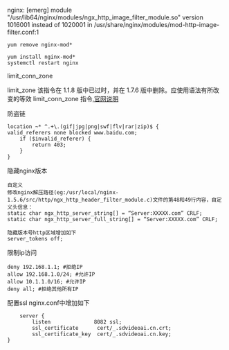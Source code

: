 nginx: [emerg] module "/usr/lib64/nginx/modules/ngx_http_image_filter_module.so" version 1016001 instead of 1020001 in /usr/share/nginx/modules/mod-http-image-filter.conf:1


```
yum remove nginx-mod*
```

```
yum install nginx-mod*
systemctl restart nginx

```


limit_conn_zone

limit_zone 该指令在 1.1.8 版中已过时，并在 1.7.6 版中删除。应使用语法有所改变的等效 limit_conn_zone 指令,[官网说明](https://nginx.org/en/docs/http/ngx_http_limit_conn_module.html#limit_zone)


防盗链
```
location ~* ^.+\.(gif|jpg|png|swf|flv|rar|zip)$ {  
valid_referers none blocked www.baidu.com;  
	if ($invalid_referer) {  
		return 403;  
	}  
}
```


隐藏nginx版本
```
自定义
修改nginx解压路径(eg:/usr/local/nginx-1.5.6/src/http/ngx_http_header_filter_module.c)文件的第48和49行内容，自定义头信息：  
static char ngx_http_server_string[] = “Server:XXXXX.com” CRLF;  
static char ngx_http_server_full_string[] = “Server:XXXXX.com” CRLF;  

隐藏版本号http区域增加如下  
server_tokens off;
```

限制ip访问

```
deny 192.168.1.1; #拒绝IP  
allow 192.168.1.0/24; #允许IP  
allow 10.1.1.0/16; #允许IP  
deny all; #拒绝其他所有IP
```

配置ssl
nginx.conf中增加如下
```
    server {
        listen              8082 ssl;
        ssl_certificate      cert/_.sdvideoai.cn.crt;
        ssl_certificate_key  cert/_.sdvideoai.cn.key;
}
```